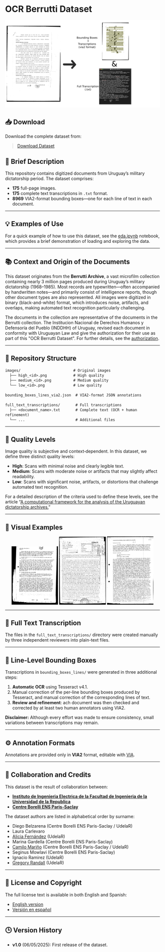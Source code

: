 # OCR Berrutti Dataset
![example](examples/logo.png)



## 📥 Download
Download the complete dataset from:  
> [Download Dataset](https://iie.fing.edu.uy/proyectos/berrutti-ocr/berruti-dataset/)


## 📝 Brief Description
This repository contains digitized documents from Uruguay’s military dictatorship period. The dataset comprises:  
- **175** full-page images.  
- **175** complete text transcriptions in `.txt` format.  
- **8969** VIA2-format bounding boxes—one for each line of text in each document.  
---

## 💡 Examples of Use

For a quick example of how to use this dataset, see the [eda.ipynb](eda.ipynb) notebook, which provides a brief demonstration of loading and exploring the data.

---

## 📚 Context and Origin of the Documents

This dataset originates from the **Berrutti Archive**, a vast microfilm collection containing nearly 3 million pages produced during Uruguay’s military dictatorship (1968–1985). Most records are typewritten—often accompanied by handwritten notes—and primarily consist of intelligence reports, though other document types are also represented. All images were digitized in binary (black-and-white) format, which introduces noise, artifacts, and overlaps, making automated text recognition particularly challenging.

The documents in the collection are representative of the documents in the Berrutti collection. The Institucion Nacional de Derechos Humanos y Defensoría del Pueblo (INDDHH) of Uruguay, revised each document in conformity with Uruguayan Law and give the authorization for their use as part of this "OCR Berrutti Dataset". For further details, see the [authorization](docs/authorization_INDHH.pdf).

---

## 📂 Repository Structure

```plaintext
images/                        # Original images
  ├── high_<id>.png            # High quality
  ├── medium_<id>.png          # Medium quality
  └── low_<id>.png             # Low quality

bounding_boxes_lines_via2.json  # VIA2-format JSON annotations

full_text_transcriptions/       # Full transcriptions
  ├── <document_name>.txt       # Complete text (OCR + human refinement)
  └── ...                       # Additional files
```

---

## 🔖 Quality Levels

Image quality is subjective and context‑dependent. In this dataset, we define three distinct quality levels:
- **High**: Scans with minimal noise and clearly legible text.
- **Medium**: Scans with moderate noise or artifacts that may slightly affect readability.
- **Low**: Scans with significant noise, artifacts, or distortions that challenge automated text recognition.

For a detailed description of the criteria used to define these levels, see the article “[A computational framework for the analysis of the Uruguayan dictatorship archives.](https://www.colibri.udelar.edu.uy/jspui/handle/20.500.12008/26651)”  

---

## 🎨 Visual Examples

<p align="center">
  <img src="examples/high.png" width="30%" alt="High quality" />
  <img src="examples/medium.png" width="30%" alt="Medium quality" />
  <img src="examples/low.png" width="30%" alt="Low quality" />
</p>

---

## 📝 Full Text Transcription

The files in the `full_text_transcriptions/` directory were created manually by three independent reviewers into plain-text files.  

---

## 📝 Line-Level Bounding Boxes

Transcriptions in `bounding_boxes_lines/` were generated in three additional steps:  
1. **Automatic OCR** using Tesseract v4.1.  
2. Manual correction of the per-line bounding boxes produced by Tesseract, and manual correction of the corresponding lines of text.
3. **Review and refinement**: ach document was then checked and corrected by at least two human annotators using VIA2.



**Disclaimer:** Although every effort was made to ensure consistency, small variations between transcriptions may remain.

---

## ⚙️ Annotation Formats

Annotations are provided only in **VIA2** format, editable with [VIA](https://www.robots.ox.ac.uk/~vgg/software/via/).

---

## 🤝 Collaboration and Credits

This dataset is the result of collaboration between:  
- [**Instituto de Ingenieria Electrica de la Facultad de Ingenieria de la Universidad de la Republica**](iie.fing.edu.uy)  
- [**Centre Borelli ENS Paris-Saclay**](https://centreborelli.ens-paris-saclay.fr/en)  

The dataset authors are listed in alphabetical order by surname:  
- Diego Belzarena (Centre Borelli ENS Paris-Saclay / UdelaR)  
- Laura Carlevaro  
- [Alicia Fernández](https://iie.fing.edu.uy/~alicia/) (UdelaR)  
- Marina Gardella (Centre Borelli ENS Paris-Saclay)  
- [Camilo Mariño](https://scholar.google.com/citations?user=EXk6IrIAAAAJ&hl=en) (Centre Borelli ENS Paris-Saclay / UdelaR)  
- Seginus Mowlavi (Centre Borelli ENS Paris-Saclay)  
- Ignacio Ramirez (UdelaR)
- [Gregory Randall](https://scholar.google.com.uy/citations?user=GbQ02t0AAAAJ&hl=es) (UdelaR)  

---

## 📜 License and Copyright

The full license text is available in both English and Spanish:  
- [English version](docs/license_en.pdf)  
- [Versión en español](docs/license_es.pdf)

---

## 🕒 Version History

- **v1.0** (06/05/2025): First release of the dataset.
